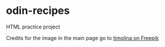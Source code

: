 # odin-recipes
HTML practice project

Credits for the image in the main page go to 
<a href="https://www.freepik.com/free-photo/chicken-wings-barbecue-sweetly-sour-sauce-picnic-summer-menu-tasty-food-top-view-flat-lay_6713738.htm#query=food&position=1&from_view=search">timolina on Freepik</a> 